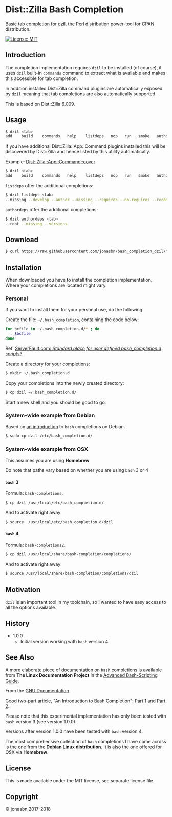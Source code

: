 # Dist::Zilla Bash Completion

Basic tab completion for [dzil](http://dzil.org/), the Perl distribution power-tool for CPAN distribution.

[![License: MIT](https://img.shields.io/badge/License-MIT-yellow.svg)](https://opensource.org/licenses/MIT)

## Introduction

The completion implementation requires `dzil` to be installed (of course), it uses `dzil` built-in `commands` command to extract what is available and makes this accessible for tab completion.

In addition installed Dist::Zilla command plugins are automatically exposed by `dzil` meaning that tab completions are also automatically supported.

This is based on Dist::Zilla 6.009.

## Usage

```bash
$ dzil <tab>
add    build    commands   help    listdeps   nop   run   smoke   authordeps   clean  install  new        release setup      test
```

If you have additional Dist::Zilla::App::Command plugins installed this will be discovered by Dist::Zilla and hence listed by this utility automatically.

Example: [Dist::Zilla::App::Command::cover](https://metacpan.org/pod/Dist::Zilla::App::Command::cover)

```bash
$ dzil <tab>
add    build    commands   help    listdeps   nop   run   smoke   authordeps   clean  install  new        release setup      cover test
```

`listdeps` offer the additional completions:

```bash
$ dzil listdeps <tab>
--missing --develop --author --missing --requires --no-requires --recommends --no-recommends --suggests --no-suggests --versions --cpanm-versions --json --omit-cores
```

`authordeps` offer the additional completions:

```bash
$ dzil authordeps <tab>
--root --missing --versions
```

## Download

```bash
$ curl https://raw.githubusercontent.com/jonasbn/bash_completion_dzil/master/dzil > dzil
```

## Installation

When downloaded you have to install the completion implementation. Where your completions are located might vary.

### Personal

If you want to install them for your personal use, do the following.

Create the file: `~/.bash_completion`, containing the code below:

```bash
for bcfile in ~/.bash_completion.d/* ; do
  . $bcfile
done
```

Ref: [ServerFault.com: _Standard place for user defined bash_completion.d scripts?_](https://serverfault.com/questions/506612/standard-place-for-user-defined-bash-completion-d-scripts)

Create a directory for your completions:

```bash
$ mkdir ~/.bash_completion.d
```

Copy your completions into the newly created directory:

```bash
$ cp dzil ~/.bash_completion.d/
```

Start a new shell and you should be good to go.

### System-wide example from Debian

Based on [an introduction](https://debian-administration.org/article/316/An_introduction_to_bash_completion_part_1) to `bash` completions on Debian.

```bash
$ sudo cp dzil /etc/bash_completion.d/
```

### System-wide example from OSX

This assumes you are using **Homebrew**

Do note that paths vary based on whether you are using `bash` 3 or 4

#### `bash` 3

Formula: `bash-completions`.

```bash
$ cp dzil /usr/local/etc/bash_completion.d/
```

And to activate right away:

```bash
$ source  /usr/local/etc/bash_completion.d/dzil
```

#### `bash` 4

Formula: `bash-completions2`.

```bash
$ cp dzil /usr/local/share/bash-completion/completions/
```

And to activate right away:

```bash
$ source /usr/local/share/bash-completion/completions/dzil
```

## Motivation

`dzil` is an important tool in my toolchain, so I wanted to have easy access to all the options available.

## History

- 1.0.0
  - Initial version working with `bash` version 4.

## See Also

A more elaborate piece of documentation on `bash` completions is available from **The Linux Documentation Project** in the [Advanced Bash-Scripting Guide](http://tldp.org/LDP/abs/html/tabexpansion.html).

From the [GNU Documentation](https://www.gnu.org/software/bash/manual/html_node/Programmable-Completion.html).

Good two-part article, "An Introduction to Bash Completion": [Part 1](https://debian-administration.org/article/316/An_introduction_to_bash_completion_part_1) and [Part 2](https://debian-administration.org/article/317/An_introduction_to_bash_completion_part_2).

Please note that this experimental implementation has only been tested with `bash` version 3 (see version 1.0.0).

Versions after version 1.0.0 have been tested with `bash` version 4.

The most comprehensive collection of `bash` completions I have come across is [the one](https://github.com/scop/bash-completion) from the **Debian Linux distribution**. It is also the one offered for OSX via **Homebrew**.

## License

This is made available under the MIT license, see separate license file.

## Copyright

:copyright: jonasbn 2017-2018
